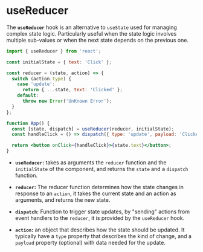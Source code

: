 # useReducer

The **`useReducer`** hook is an alternative to `useState` used for managing complex state logic. Particularly useful when the state logic involves multiple sub-values or when the next state depends on the previous one.

```jsx
import { useReducer } from 'react';

const initialState = { text: 'Click' };

const reducer = (state, action) => {
  switch (action.type) {
    case 'update':
      return { ...state, text: 'Clicked' };
    default:
      throw new Error('UnKnown Error');
  }
};

function App() {
  const [state, dispatch] = useReducer(reducer, initialState);
  const handleClick = () => dispatch({ type: 'update', payload: 'Clicked' });

  return <button onClick={handleClick}>{state.text}</button>;
}
```

- **`useReducer`:** takes as arguments the `reducer` function and the `initialState` of the component, and returns the `state` and a `dispatch` function.

- **`reducer`:** The reducer function determines how the state changes in response to an `action`, it takes the current state and an action as arguments, and returns the new state.

- **`dispatch`:** Function to trigger state updates, by "sending" actions from event handlers to the `reducer`, it is provided by the `useReducer` hook.

- **`action`:** an object that describes how the state should be updated. It typically have a `type` property that describes the kind of change, and a `payload` property (optional) with data needed for the update.
